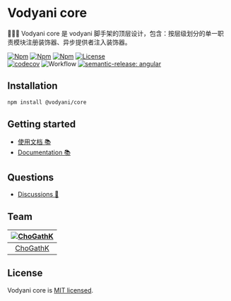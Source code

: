 # Vodyani core

👩🏻‍🚀 Vodyani core 是 vodyani 脚手架的顶层设计，包含：按层级划分的单一职责模块注册装饰器、异步提供者注入装饰器。

[![Npm](https://img.shields.io/npm/v/@vodyani/core/latest.svg)](https://www.npmjs.com/package/@vodyani/core)
[![Npm](https://img.shields.io/npm/v/@vodyani/core/beta.svg)](https://www.npmjs.com/package/@vodyani/core)
[![Npm](https://img.shields.io/npm/dm/@vodyani/core)](https://www.npmjs.com/package/@vodyani/core)
[![License](https://img.shields.io/github/license/vodyani/core)](LICENSE)
<br>
[![codecov](https://codecov.io/gh/vodyani/core/branch/main/graph/badge.svg?token=YHBHSZH5PB)](https://codecov.io/gh/vodyani/core)
![Workflow](https://github.com/vodyani/core/actions/workflows/release.yml/badge.svg)
[![semantic-release: angular](https://img.shields.io/badge/semantic--release-angular-e10079?logo=semantic-release)](https://github.com/semantic-release/semantic-release)

## Installation

```sh
npm install @vodyani/core
```

## Getting started

- [使用文档 📚](https://vodyani.vercel.app/docs/other/core)
- [Documentation 📚](https://vodyani.vercel.app/en/docs/other/core)

## Questions

- [Discussions 🧐](https://github.com/vodyani/core/discussions)

## Team

|[![ChoGathK](https://github.com/chogathK.png?size=100)](https://github.com/chogathK)|
|:-:|
|[ChoGathK](https://github.com/chogathK)|

## License

Vodyani core is [MIT licensed](LICENSE).
